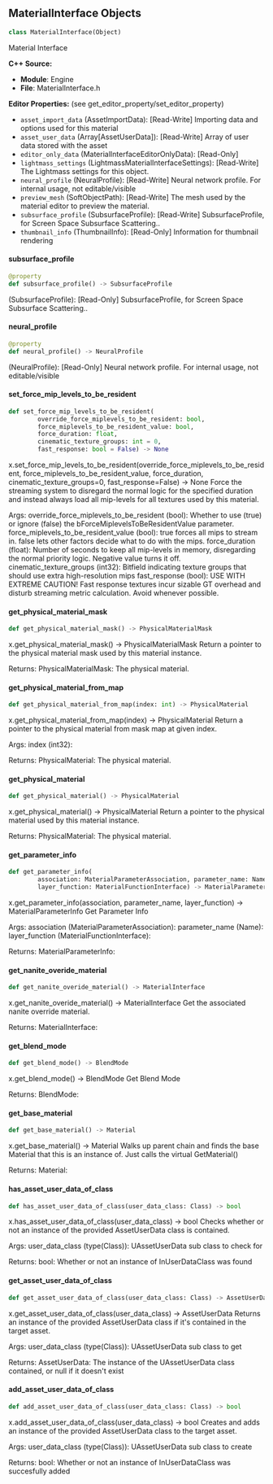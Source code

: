 ## MaterialInterface Objects

```python
class MaterialInterface(Object)
```

Material Interface

**C++ Source:**

- **Module**: Engine
- **File**: MaterialInterface.h

**Editor Properties:** (see get_editor_property/set_editor_property)

- ``asset_import_data`` (AssetImportData):  [Read-Write] Importing data and options used for this material
- ``asset_user_data`` (Array[AssetUserData]):  [Read-Write] Array of user data stored with the asset
- ``editor_only_data`` (MaterialInterfaceEditorOnlyData):  [Read-Only]
- ``lightmass_settings`` (LightmassMaterialInterfaceSettings):  [Read-Write] The Lightmass settings for this object.
- ``neural_profile`` (NeuralProfile):  [Read-Write] Neural network profile. For internal usage, not editable/visible
- ``preview_mesh`` (SoftObjectPath):  [Read-Write] The mesh used by the material editor to preview the material.
- ``subsurface_profile`` (SubsurfaceProfile):  [Read-Write] SubsurfaceProfile, for Screen Space Subsurface Scattering..
- ``thumbnail_info`` (ThumbnailInfo):  [Read-Only] Information for thumbnail rendering

<a id="unreal.MaterialInterface.subsurface_profile"></a>

#### subsurface_profile

```python
@property
def subsurface_profile() -> SubsurfaceProfile
```

(SubsurfaceProfile):  [Read-Only] SubsurfaceProfile, for Screen Space Subsurface Scattering..

<a id="unreal.MaterialInterface.neural_profile"></a>

#### neural_profile

```python
@property
def neural_profile() -> NeuralProfile
```

(NeuralProfile):  [Read-Only] Neural network profile. For internal usage, not editable/visible

<a id="unreal.MaterialInterface.set_force_mip_levels_to_be_resident"></a>

#### set_force_mip_levels_to_be_resident

```python
def set_force_mip_levels_to_be_resident(
        override_force_miplevels_to_be_resident: bool,
        force_miplevels_to_be_resident_value: bool,
        force_duration: float,
        cinematic_texture_groups: int = 0,
        fast_response: bool = False) -> None
```

x.set_force_mip_levels_to_be_resident(override_force_miplevels_to_be_resident, force_miplevels_to_be_resident_value, force_duration, cinematic_texture_groups=0, fast_response=False) -> None
Force the streaming system to disregard the normal logic for the specified duration and
instead always load all mip-levels for all textures used by this material.

Args:
    override_force_miplevels_to_be_resident (bool): Whether to use (true) or ignore (false) the bForceMiplevelsToBeResidentValue parameter.
    force_miplevels_to_be_resident_value (bool): true forces all mips to stream in. false lets other factors decide what to do with the mips.
    force_duration (float): Number of seconds to keep all mip-levels in memory, disregarding the normal priority logic. Negative value turns it off.
    cinematic_texture_groups (int32): Bitfield indicating texture groups that should use extra high-resolution mips
    fast_response (bool): USE WITH EXTREME CAUTION! Fast response textures incur sizable GT overhead and disturb streaming metric calculation. Avoid whenever possible.

<a id="unreal.MaterialInterface.get_physical_material_mask"></a>

#### get_physical_material_mask

```python
def get_physical_material_mask() -> PhysicalMaterialMask
```

x.get_physical_material_mask() -> PhysicalMaterialMask
Return a pointer to the physical material mask used by this material instance.

Returns:
    PhysicalMaterialMask: The physical material.

<a id="unreal.MaterialInterface.get_physical_material_from_map"></a>

#### get_physical_material_from_map

```python
def get_physical_material_from_map(index: int) -> PhysicalMaterial
```

x.get_physical_material_from_map(index) -> PhysicalMaterial
Return a pointer to the physical material from mask map at given index.

Args:
    index (int32): 

Returns:
    PhysicalMaterial: The physical material.

<a id="unreal.MaterialInterface.get_physical_material"></a>

#### get_physical_material

```python
def get_physical_material() -> PhysicalMaterial
```

x.get_physical_material() -> PhysicalMaterial
Return a pointer to the physical material used by this material instance.

Returns:
    PhysicalMaterial: The physical material.

<a id="unreal.MaterialInterface.get_parameter_info"></a>

#### get_parameter_info

```python
def get_parameter_info(
        association: MaterialParameterAssociation, parameter_name: Name,
        layer_function: MaterialFunctionInterface) -> MaterialParameterInfo
```

x.get_parameter_info(association, parameter_name, layer_function) -> MaterialParameterInfo
Get Parameter Info

Args:
    association (MaterialParameterAssociation): 
    parameter_name (Name): 
    layer_function (MaterialFunctionInterface): 

Returns:
    MaterialParameterInfo:

<a id="unreal.MaterialInterface.get_nanite_overide_material"></a>

#### get_nanite_overide_material

```python
def get_nanite_overide_material() -> MaterialInterface
```

x.get_nanite_overide_material() -> MaterialInterface
Get the associated nanite override material.

Returns:
    MaterialInterface:

<a id="unreal.MaterialInterface.get_blend_mode"></a>

#### get_blend_mode

```python
def get_blend_mode() -> BlendMode
```

x.get_blend_mode() -> BlendMode
Get Blend Mode

Returns:
    BlendMode:

<a id="unreal.MaterialInterface.get_base_material"></a>

#### get_base_material

```python
def get_base_material() -> Material
```

x.get_base_material() -> Material
Walks up parent chain and finds the base Material that this is an instance of. Just calls the virtual GetMaterial()

Returns:
    Material:

<a id="unreal.MaterialInterface.has_asset_user_data_of_class"></a>

#### has_asset_user_data_of_class

```python
def has_asset_user_data_of_class(user_data_class: Class) -> bool
```

x.has_asset_user_data_of_class(user_data_class) -> bool
Checks whether or not an instance of the provided AssetUserData class is contained.

Args:
    user_data_class (type(Class)): UAssetUserData sub class to check for

Returns:
    bool: Whether or not an instance of InUserDataClass was found

<a id="unreal.MaterialInterface.get_asset_user_data_of_class"></a>

#### get_asset_user_data_of_class

```python
def get_asset_user_data_of_class(user_data_class: Class) -> AssetUserData
```

x.get_asset_user_data_of_class(user_data_class) -> AssetUserData
Returns an instance of the provided AssetUserData class if it's contained in the target asset.

Args:
    user_data_class (type(Class)): UAssetUserData sub class to get

Returns:
    AssetUserData: The instance of the UAssetUserData class contained, or null if it doesn't exist

<a id="unreal.MaterialInterface.add_asset_user_data_of_class"></a>

#### add_asset_user_data_of_class

```python
def add_asset_user_data_of_class(user_data_class: Class) -> bool
```

x.add_asset_user_data_of_class(user_data_class) -> bool
Creates and adds an instance of the provided AssetUserData class to the target asset.

Args:
    user_data_class (type(Class)): UAssetUserData sub class to create

Returns:
    bool: Whether or not an instance of InUserDataClass was succesfully added

<a id="unreal.Material"></a>